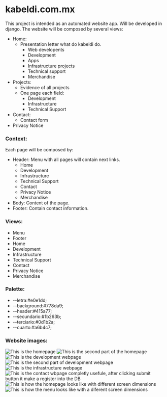# kabeldi.com.mx
This project is intended as an automated website app.
Will be developed in django.
The website will be composed by several views:
- Home:
    - Presentation letter what do kabeldi do.
        - Web developents
        - Development
        - Apps
        - Infrastructure projects
        - Technical support
        - Merchandise
- Projects:
    - Evidence of all projects
    - One page each field:
        - Development
        - Infrastructure
        - Technical Support
- Contact:
    - Contact form
- Privacy Notice

### Context:
Each page will be composed by:
- Header: Menu with all pages will contain next links.
    - Home
    - Development
    - Infrastructure
    - Technical Support
    - Contact
    - Privacy Notice
    - Merchandise
- Body: Content of the page.
- Footer: Contain contact information.

### Views:
- Menu
- Footer
- Home
- Development
- Infrastructure
- Technical Support
- Contact
- Privacy Notice
- Merchandise

### Palette:
- --letra:#e0e1dd;
- --background:#778da9;
- --header:#415a77;
- --secundario:#1b263b;
- --terciario:#0d1b2a;
- --cuarto:#a6b4c7;

### Website images:
![This is the homepage](/Kabeldi/kabeldi_app/static/git/1.png)
![This is the second part of the homepage ](/Kabeldi/kabeldi_app/static/git/8.png)
![This is the development webpage](/Kabeldi/kabeldi_app/static/git/7.png)
![This is the second part of development webpage](/Kabeldi/kabeldi_app/static/git/6.png)
![This is the infrastructure webpage](/Kabeldi/kabeldi_app/static/git/5.png)
![This is the contact wbpage completly usefule, after clicking submit button it make a register into the DB](/Kabeldi/kabeldi_app/static/git/4.png)
![This is how the homepage looks like with different screen dimensions](/Kabeldi/kabeldi_app/static/git/2.png)
![This is how the menu looks like with a diferent screen dimensions](/Kabeldi/kabeldi_app/static/git/3.png)
